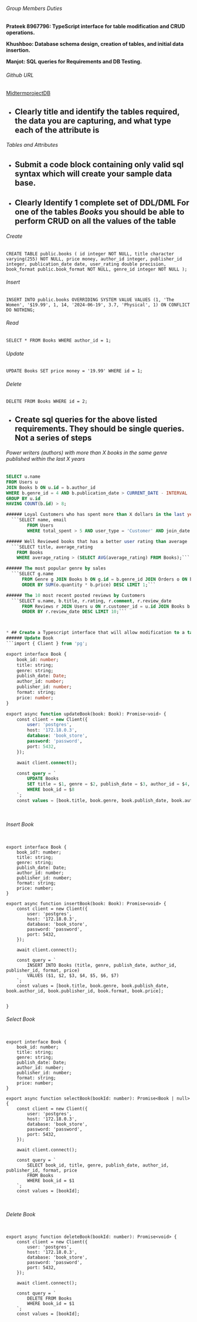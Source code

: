 ###### Group Members Duties

**Prateek 8967796: TypeScript interface for table modification and CRUD operations.**

**Khushboo: Database schema design, creation of tables, and initial data insertion.**

**Manjot: SQL queries for Requirements and DB Testing.**

###### Github URL
[MidtermprojectDB](https://github.com/Prateekchadhaprat/Midtermproject_bookstore/)

* ## Clearly title and identify the tables required, the data you are capturing, and what type each of the attribute is
###### Tables and Attributes 

* ## Submit a code block containing only valid sql syntax which will create your sample data base. 


* ## Clearly Identify 1 complete set of DDL/DML For one of the tables *Books* you should be able to perform CRUD on all the values of the table

###### Create
``CREATE TABLE public.books (
    id integer NOT NULL,
    title character varying(255) NOT NULL,
    price money,
    author_id integer,
    publisher_id integer,
    publication_date date,
    user_rating double precision,
    book_format public.book_format NOT NULL,
    genre_id integer NOT NULL
);``

###### Insert
```INSERT INTO public.books OVERRIDING SYSTEM VALUE VALUES (1, 'The Women', '$19.99', 1, 14, '2024-06-19', 3.7, 'Physical', 1) ON CONFLICT DO NOTHING;```

###### Read
```SELECT * FROM Books WHERE author_id = 1;```

###### Update
```UPDATE Books SET price money = '19.99' WHERE id = 1;```
###### Delete
```DELETE FROM Books WHERE id = 2;```


* ## Create sql queries for the above listed requirements.  They should be single queries.  Not a series of steps

###### Power writers (authors) with more than X books in the same genre published within the last X years
```sql
SELECT u.name
FROM Users u
JOIN Books b ON u.id = b.author_id
WHERE b.genre_id = 4 AND b.publication_date > CURRENT_DATE - INTERVAL '5 years'
GROUP BY u.id
HAVING COUNT(b.id) > 8;

###### Loyal Customers who has spent more than X dollars in the last year
  ```SELECT name, email
        FROM Users
        WHERE total_spent > 5 AND user_type = 'Customer' AND join_date > CURRENT_DATE - INTERVAL '1 year';```

###### Well Reviewed books that has a better user rating than average
  ```SELECT title, average_rating
    FROM Books
    WHERE average_rating > (SELECT AVG(average_rating) FROM Books);```

###### The most popular genre by sales
  ```SELECT g.name
      FROM Genre g JOIN Books b ON g.id = b.genre_id JOIN Orders o ON b.id = o.book_id GROUP BY g.id
      ORDER BY SUM(o.quantity * b.price) DESC LIMIT 1;```

###### The 10 most recent posted reviews by Customers 
  ```SELECT u.name, b.title, r.rating, r.comment, r.review_date
      FROM Reviews r JOIN Users u ON r.customer_id = u.id JOIN Books b ON r.book_id = b.id
      ORDER BY r.review_date DESC LIMIT 10;```



* ## Create a Typescript interface that will allow modification to a table.
###### Update Book
```import { Client } from 'pg';

export interface Book {
    book_id: number;
    title: string;
    genre: string;
    publish_date: Date;
    author_id: number;
    publisher_id: number;
    format: string;
    price: number;
}

export async function updateBook(book: Book): Promise<void> {
    const client = new Client({
        user: 'postgres',           
        host: '172.18.0.3',        
        database: 'book_store', 
        password: 'password',  
        port: 5432,                 
    });

    await client.connect();

    const query = `
        UPDATE Books
        SET title = $1, genre = $2, publish_date = $3, author_id = $4, publisher_id = $5, format = $6, price = $7
        WHERE book_id = $8
    `;
    const values = [book.title, book.genre, book.publish_date, book.author_id, book.publisher_id, book.format, book.price, book.book_id];

    
```
###### Insert Book
```import { Client } from 'pg';

export interface Book {
    book_id?: number;
    title: string;
    genre: string;
    publish_date: Date;
    author_id: number;
    publisher_id: number;
    format: string;
    price: number;
}

export async function insertBook(book: Book): Promise<void> {
    const client = new Client({
        user: 'postgres',
        host: '172.18.0.3',
        database: 'book_store',
        password: 'password',
        port: 5432,
    });

    await client.connect();

    const query = `
        INSERT INTO Books (title, genre, publish_date, author_id, publisher_id, format, price)
        VALUES ($1, $2, $3, $4, $5, $6, $7)
    `;
    const values = [book.title, book.genre, book.publish_date, book.author_id, book.publisher_id, book.format, book.price];

    
}
```

###### Select Book
```import { Client } from 'pg';

export interface Book {
    book_id: number;
    title: string;
    genre: string;
    publish_date: Date;
    author_id: number;
    publisher_id: number;
    format: string;
    price: number;
}

export async function selectBook(bookId: number): Promise<Book | null> {
    const client = new Client({
        user: 'postgres',
        host: '172.18.0.3',
        database: 'book_store',
        password: 'password',
        port: 5432,
    });

    await client.connect();

    const query = `
        SELECT book_id, title, genre, publish_date, author_id, publisher_id, format, price
        FROM Books
        WHERE book_id = $1
    `;
    const values = [bookId];

    
```
###### Delete Book
```import { Client } from 'pg';

export async function deleteBook(bookId: number): Promise<void> {
    const client = new Client({
        user: 'postgres',
        host: '172.18.0.3',
        database: 'book_store',
        password: 'password',
        port: 5432,
    });

    await client.connect();

    const query = `
        DELETE FROM Books
        WHERE book_id = $1
    `;
    const values = [bookId];

    
```
